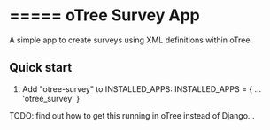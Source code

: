 =====
oTree Survey App
=====

A simple app to create surveys using XML definitions within oTree.


Quick start
-----------

1. Add "otree-survey" to INSTALLED_APPS:
  INSTALLED_APPS = {
    ...
    'otree_survey'
  }

TODO: find out how to get this running in oTree instead of Django...